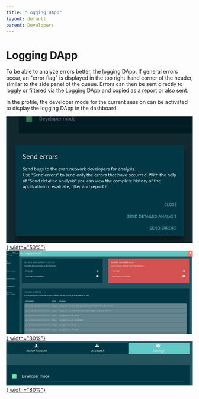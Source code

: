 ```yaml
---
title: "Logging DApp"
layout: default
parent: Developers
---
```

# Logging DApp

To be able to analyze errors better, the logging DApp. If general errors occur, an "error flag" is displayed in the top right-hand corner of the header, similar to the side panel of the queue. Errors can then be sent directly to loggly or filtered via the Logging DApp and copied as a report or also sent.

In the profile, the developer mode for the current session can be activated to display the logging DApp in the dashboard.

[![Error Popup](/dapps/dapps/logging/1.jpeg){:width="50%"}](/dapps/dapps/logging/1.jpeg)
[![Logging DApp](/dapps/dapps/logging/2.jpeg){:width="80%"}](/dapps/dapps/logging/2.jpeg)
[![Developer Mode](/dapps/dapps/logging/3.jpeg){:width="80%"}](/dapps/dapps/logging/3.jpeg)
